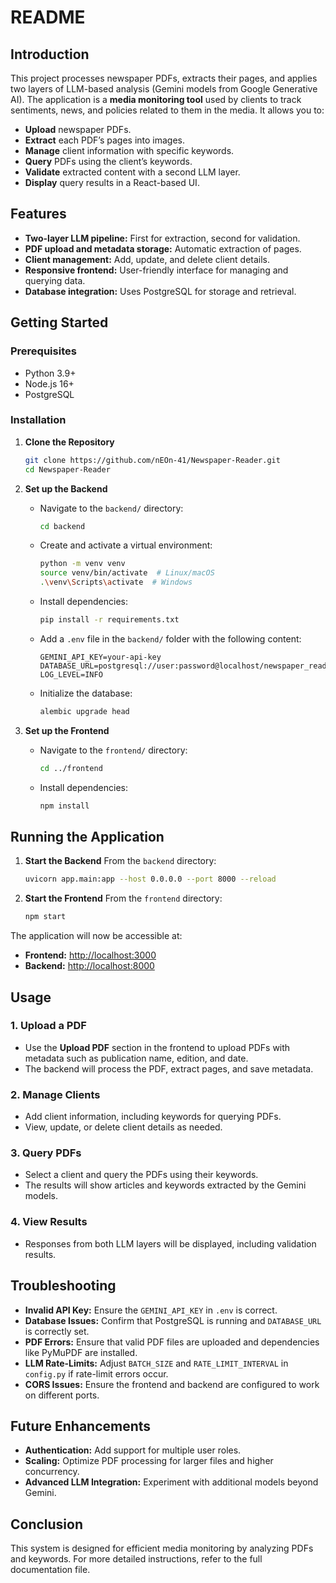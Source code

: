 
# README

## Introduction
This project processes newspaper PDFs, extracts their pages, and applies two layers of LLM-based analysis (Gemini models from Google Generative AI). The application is a **media monitoring tool** used by clients to track sentiments, news, and policies related to them in the media. It allows you to:

- **Upload** newspaper PDFs.
- **Extract** each PDF’s pages into images.
- **Manage** client information with specific keywords.
- **Query** PDFs using the client’s keywords.
- **Validate** extracted content with a second LLM layer.
- **Display** query results in a React-based UI.

## Features
- **Two-layer LLM pipeline:** First for extraction, second for validation.
- **PDF upload and metadata storage:** Automatic extraction of pages.
- **Client management:** Add, update, and delete client details.
- **Responsive frontend:** User-friendly interface for managing and querying data.
- **Database integration:** Uses PostgreSQL for storage and retrieval.

## Getting Started

### Prerequisites
- Python 3.9+
- Node.js 16+
- PostgreSQL

### Installation

1. **Clone the Repository**
   ```bash
   git clone https://github.com/nEOn-41/Newspaper-Reader.git
   cd Newspaper-Reader
   ```

2. **Set up the Backend**
   - Navigate to the `backend/` directory:
     ```bash
     cd backend
     ```
   - Create and activate a virtual environment:
     ```bash
     python -m venv venv
     source venv/bin/activate  # Linux/macOS
     .\venv\Scripts\activate  # Windows
     ```
   - Install dependencies:
     ```bash
     pip install -r requirements.txt
     ```
   - Add a `.env` file in the `backend/` folder with the following content:
     ```plaintext
     GEMINI_API_KEY=your-api-key
     DATABASE_URL=postgresql://user:password@localhost/newspaper_reader
     LOG_LEVEL=INFO
     ```
   - Initialize the database:
     ```bash
     alembic upgrade head
     ```

3. **Set up the Frontend**
   - Navigate to the `frontend/` directory:
     ```bash
     cd ../frontend
     ```
   - Install dependencies:
     ```bash
     npm install
     ```

## Running the Application

1. **Start the Backend**
   From the `backend` directory:
   ```bash
   uvicorn app.main:app --host 0.0.0.0 --port 8000 --reload
   ```

2. **Start the Frontend**
   From the `frontend` directory:
   ```bash
   npm start
   ```

The application will now be accessible at:
- **Frontend:** [http://localhost:3000](http://localhost:3000)
- **Backend:** [http://localhost:8000](http://localhost:8000)

## Usage

### 1. Upload a PDF
- Use the **Upload PDF** section in the frontend to upload PDFs with metadata such as publication name, edition, and date.
- The backend will process the PDF, extract pages, and save metadata.

### 2. Manage Clients
- Add client information, including keywords for querying PDFs.
- View, update, or delete client details as needed.

### 3. Query PDFs
- Select a client and query the PDFs using their keywords.
- The results will show articles and keywords extracted by the Gemini models.

### 4. View Results
- Responses from both LLM layers will be displayed, including validation results.

## Troubleshooting

- **Invalid API Key:** Ensure the `GEMINI_API_KEY` in `.env` is correct.
- **Database Issues:** Confirm that PostgreSQL is running and `DATABASE_URL` is correctly set.
- **PDF Errors:** Ensure that valid PDF files are uploaded and dependencies like PyMuPDF are installed.
- **LLM Rate-Limits:** Adjust `BATCH_SIZE` and `RATE_LIMIT_INTERVAL` in `config.py` if rate-limit errors occur.
- **CORS Issues:** Ensure the frontend and backend are configured to work on different ports.

## Future Enhancements

- **Authentication:** Add support for multiple user roles.
- **Scaling:** Optimize PDF processing for larger files and higher concurrency.
- **Advanced LLM Integration:** Experiment with additional models beyond Gemini.

## Conclusion
This system is designed for efficient media monitoring by analyzing PDFs and keywords. For more detailed instructions, refer to the full documentation file.

